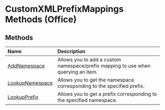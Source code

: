 
# CustomXMLPrefixMappings Methods (Office)

## Methods



|**Name**|**Description**|
|:-----|:-----|
|[AddNamespace](a4a58a81-3fdc-f808-ac19-0eb27e944f29.md)|Allows you to add a custom namespace/prefix mapping to use when querying an item.|
|[LookupNamespace](33a8f054-0e67-0c9e-ce4b-c9d3360df1a6.md)|Allows you to get the namespace corresponding to the specified prefix.|
|[LookupPrefix](49af8a41-d5d5-58e8-672f-db561c5c7688.md)|Allows you to get a prefix corresponding to the specified namespace. |
